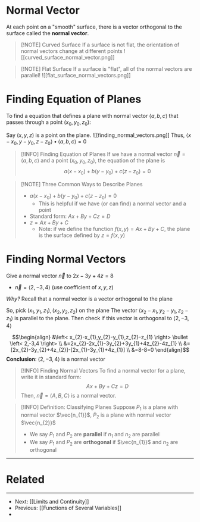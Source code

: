 # Normal Vector
At each point on a "smooth" surface, there is a vector orthogonal to the surface called the **normal vector**.

> [!NOTE] Curved Surface
> If a surface is not flat, the orientation of normal vectors change at different points
![[curved_surface_normal_vector.png]]

> [!NOTE] Flat Surface
> If a surface is "flat", all of the normal vectors are parallel!
> ![[flat_surface_normal_vectors.png]]

# Finding Equation of Planes
To find a equation that defines a plane with normal vector $\left< a,b,c \right>$ that passes through a point $(x_{0},y_{0},z_{0})$:

Say $(x,y,z)$ is a point on the plane.
![[finding_normal_vectors.png]]
Thus, $\left< x-x_{0},y-y_{0},z-z_{0} \right> \bullet \left< a,b,c \right> =0$

> [!INFO] Finding Equation of Planes
> If we have a normal vector $\vec{n}=\left< a,b,c \right>$ and a point $(x_{0},y_{0},z_{0})$, the equation of the plane is $$a(x-x_{0})+b(y-y_{0})+c(z-z_{0})=0$$


> [!NOTE] Three Common Ways to Describe Planes
> - $a(x-x_{0})+b(y-y_{0})+c(z-z_{0})=0$
> 	- This is helpful if we have (or can find) a normal vector and a point
> - Standard form: $Ax+By+Cz=D$
> - $z=Ax+By+C$
> 	- Note: if we define the function $f(x,y)=Ax+By+C$, the plane is the surface defined by $z=f(x,y)$

# Finding Normal Vectors
Give a normal vector $\vec{n}$ to $2x-3y+4z=8$
- $\vec{n}=\left< 2,-3,4 \right>$ (use coefficient of $x,y,z$)

*Why?*
Recall that a normal vector is a vector orthogonal to the plane

So, pick $(x_{1},y_{1},z_{1}), (x_{2},y_{2},z_{2})$ on the plane
The vector $\left< x_{2}-x_{1},y_{2}-y_{1},z_{2}-z_{1} \right>$ is parallel to the plane. Then check if this vector is orthogonal to $\left< 2,-3,4 \right>$

$$\begin{align}
&\left< x_{2}-x_{1},y_{2}-y_{1},z_{2}-z_{1} \right> \bullet \left< 2,-3,4 \right> \\
&=2x_{2}-2x_{1}-3y_{2}+3y_{1}+4z_{2}-4z_{1} \\
&=[2x_{2}-3y_{2}+4z_{2}]-[2x_{1}-3y_{1}+4z_{1}] \\
&=8-8=0
\end{align}$$
**Conclusion**: $\left< 2,-3,4 \right>$ is a normal vector



> [!INFO] Finding Normal Vectors
> To find a normal vector for a plane, write it in standard form:
> $$Ax+By+Cz=D$$
> Then, $\vec{n}=\left< A,B,C \right>$ is a normal vector.

> [!INFO] Definition: Classifying Planes
> Suppose $P_{1}$ is a plane with normal vector $\vec{n_{1}}$, $P_{2}$ is a plane with normal vector $\vec{n_{2}}$
> - We say $P_{1}$ and $P_{2}$ are **parallel** if $n_{1}$ and $n_{2}$ are parallel
> - We say $P_{1}$ and $P_{2}$ are **orthogonal** if $\vec{n_{1}}$ and $n_{2}$ are orthogonal

---
# Related
---
- Next: [[Limits and Continuity]]
- Previous: [[Functions of Several Variables]]
- 


